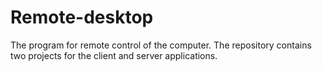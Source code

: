 # Remote-desktop
The program for remote control of the computer.
The repository contains two projects for the client and server applications.
